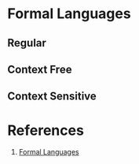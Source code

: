 # Formal Languages

## Regular

## Context Free

## Context Sensitive

# References
1. [Formal Languages](http://csfieldguide.org.nz/en/chapters/formal-languages.html)
